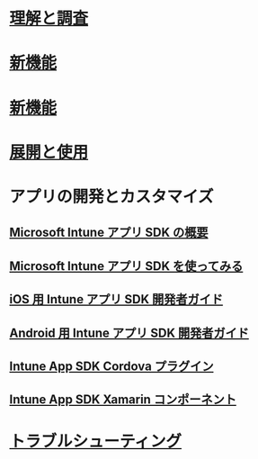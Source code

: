 # [理解と調査](/intune/understand-explore/introduction-to-microsoft-intune)
# [新機能](/intune/whats-new/whats-new-in-microsoft-intune)
# [新機能](/intune/whats-new/whats-new-in-microsoft-intune)
# [展開と使用](/intune/deploy-use/overview-of-device-and-app-lifecycles-in-microsoft-intune)
# アプリの開発とカスタマイズ
## [Microsoft Intune アプリ SDK の概要](intune-app-sdk.md)
## [Microsoft Intune アプリ SDK を使ってみる](intune-app-sdk-get-started.md)
## [iOS 用 Intune アプリ SDK 開発者ガイド](intune-app-sdk-ios.md)
## [Android 用 Intune アプリ SDK 開発者ガイド](intune-app-sdk-android.md)
## [Intune App SDK Cordova プラグイン](intune-app-sdk-cordova.md)
## [Intune App SDK Xamarin コンポーネント](intune-app-sdk-xamarin.md)
# [トラブルシューティング](/intune/troubleshoot/how-to-get-support-for-microsoft-intune)


<!--HONumber=Nov16_HO4-->



